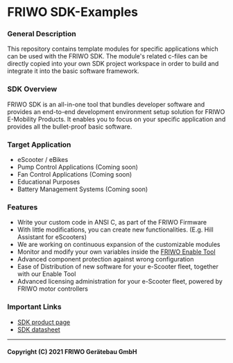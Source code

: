 # FRIWO SDK-Examples

### General Description 
This repository contains template modules for specific applications which can be used with the FRIWO SDK. The module's related c-files can be directly copied into your own SDK project workspace in order to build and integrate it into the basic software framework. 

### SDK Overview

FRIWO SDK is an all-in-one tool that bundles developer software and provides an end-to-end development environment setup solution for FRIWO E-Mobility Products. It enables you to focus on your specific application and provides all the bullet-proof basic software.

### Target Application
- eScooter / eBikes
- Pump Control Applications (Coming soon)
- Fan Control Applications (Coming soon)
- Educational Purposes
- Battery Management Systems (Coming soon)

### Features
- Write your custom code in ANSI C, as part of the FRIWO Firmware
- With little modifications, you can create new functionalities. (E.g. Hill Assistant for eScooters)
- We are working on continuous expansion of the customizable modules
- Monitor and modify your own variables inside the [FRIWO Enable Tool](https://friwo.link/gh/enable-tool)
- Advanced component protection against wrong configuration
- Ease of Distribution of new software for your e-Scooter fleet, together with our Enable Tool
- Advanced licensing administration for your e-Scooter fleet, powered by FRIWO motor controllers


### Important Links

- [SDK product page](https://www.friwo.com/de/produkte/antriebssysteme/)
- [SDK datasheet](https://www.friwo.com/de/produkte/antriebssysteme/)

---

#### Copyright (C) 2021 FRIWO Gerätebau GmbH
